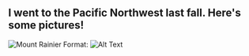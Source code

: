 ## I went to the Pacific Northwest last fall. Here's some pictures! 
![Mount Rainier](IMG_2251.jpg)
Format: ![Alt Text](url)
